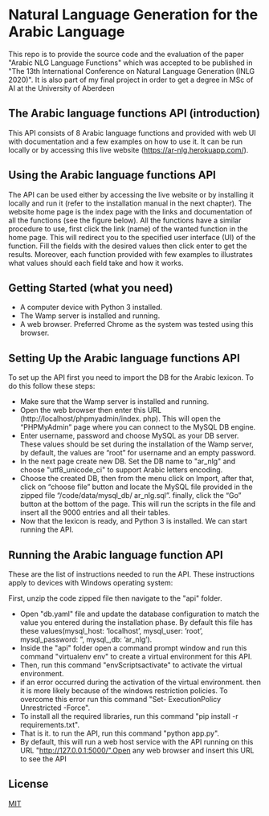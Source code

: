 # Natural Language Generation for the Arabic Language
This repo is to provide the source code and the evaluation of the paper "Arabic NLG Language Functions" which was accepted to be published in "The 13th International Conference on Natural Language Generation (INLG 2020)". It is also part of my final project in order to get a degree in MSc of AI at the University of Aberdeen

## The Arabic language functions API (introduction)
This API consists of 8 Arabic language functions and provided with web UI with documentation
and a few examples on how to use it. It can be run locally or by accessing this live website
(https://ar-nlg.herokuapp.com/).

## Using the Arabic language functions API

The API can be used either by accessing the live website or by installing it locally and run it (refer
to the installation manual in the next chapter). The website home page is the index page with
the links and documentation of all the functions (see the figure below). All the functions have a
similar procedure to use, first click the link (name) of the wanted function in the home page. This
will redirect you to the specified user interface (UI) of the function. Fill the fields with the desired
values then click enter to get the results. Moreover, each function provided with few examples to
illustrates what values should each field take and how it works.

## Getting Started (what you need)

- A computer device with Python 3 installed.
- The Wamp server is installed and running.
- A web browser. Preferred Chrome as the system was tested using this browser.

## Setting Up the Arabic language functions API
To set up the API first you need to import the DB for the Arabic lexicon. To do this follow these
steps:
- Make sure that the Wamp server is installed and running.
- Open the web browser then enter this URL (http://localhost/phpmyadmin/index.
php). This will open the “PHPMyAdmin” page where you can connect to the MySQL DB
engine.
- Enter username, password and choose MySQL as your DB server. These values should be
set during the installation of the Wamp server, by default, the values are “root” for username
and an empty password.
- In the next page create new DB. Set the DB name to "ar_nlg" and choose "utf8_unicode_ci" to support Arabic letters encoding.
- Choose the created DB, then from the menu click on Import, after that, click on “choose
file” button and locate the MySQL file provided in the zipped file “/code/data/mysql_db/
ar_nlg.sql”. finally, click the “Go” button at the bottom of the page. This will run the scripts
in the file and insert all the 9000 entries and all their tables.
- Now that the lexicon is ready, and Python 3 is installed. We can start running the API.

## Running the Arabic language function API

These are the list of instructions needed to run the API. These instructions apply to devices with
Windows operating system:

First, unzip the code zipped file then navigate to the "api" folder.
- Open "db.yaml" file and update the database configuration to match the value you entered
during the installation phase. By default this file has these values(mysql_host: ’localhost’,
mysql_user: ’root’, mysql_password: ”, mysql_,db: ’ar_nlg’).
 - Inside the "api" folder open a command prompt window and run this command "virtualenv
env" to create a virtual environment for this API.
 - Then, run this command "envScriptsactivate" to activate the virtual environment.
- if an error occurred during the activation of the virtual environment. then it is more likely
because of the windows restriction policies. To overcome this error run this command "Set-
ExecutionPolicy Unrestricted -Force".
- To install all the required libraries, run this command "pip install -r requirements.txt".
- That is it. to run the API, run this command "python app.py".
- By default, this will run a web host service with the API running on this URL "http://127.0.0.1:5000/".Open
any web browser and insert this URL to see the API




## License
[MIT](https://choosealicense.com/licenses/mit/)
